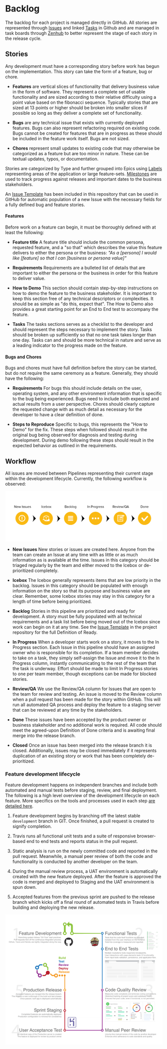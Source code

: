 # Backlog

The backlog for each project is managed directly in GitHub. All stories are represented through [Issues](https://guides.github.com/features/issues/) and linked [Tasks](https://github.com/blog/1375-task-lists-in-gfm-issues-pulls-comments) in Github and are managed in task boards through [Zenhub](https://www.zenhub.io) to better represent the stage of each story in the release cycle.

## Stories

Any development must have a corresponding story before work has begun on the implementation. This story can take the form of a feature, bug or chore.

* **Features** are vertical slices of functionality that delivery business value in the form of software. They represent a complete set of usable functionality and are sized according to their relative difficulty using a point value based on the fibonacci sequence. Typically stories that are sized at 13 points or higher should be broken into smaller slices if possible so long as they deliver a complete set of functionality.

* **Bugs** are any technical issue that exists with currently deployed features. Bugs can also represent refactoring required on existing code. Bugs cannot be created for features that are in progress as these should be included in the feature work itself. Bugs are not sized.

* **Chores** represent small updates to existing code that may otherwise be categorized as a feature but are too minor in nature. These can be textual updates, typos, or documentation.

Stories are categorized by Type and further grouped into Epics using [Labels](./LABELS.md) representing areas of the application or large feature-sets. [Milestones](https://help.github.com/articles/creating-and-editing-milestones-for-issues-and-pull-requests/) are used to track progress against releases and important dates to the business stakeholders.

An [Issue Template](./ISSUE_TEMPLATE.md) has been included in this repository that can be used in GitHub for automatic population of a new Issue with the necessary fields for a fully defined bug and feature stories.

#### Features

Before work on a feature can begin, it must be thoroughly defined with at least the following:

* **Feature title** A feature title should include the common persona, requested feature, and a "so that" which describes the value this feature delivers to either the persona or the business: _"As a [persona] I would like [feature] so that I can [business or persona value]"_

* **Requirements** Requirements are a bulleted list of details that are important to either the persona or the business in order for this feature to deliver value.

* **How to Demo** This section should contain step-by-step instructions on how to demo the feature to the business stakeholder. It is important to keep this section free of any technical descriptors or complexities. It should be as simple as "do this, expect that". The How to Demo also provides a great starting point for an End to End test to accompany the feature.

* **Tasks** The tasks sections serves as a checklist to the developer and should represent the steps necessary to implement the story. Tasks should be broken up sufficiently so that no one task takes longer than one day. Tasks can and should be more technical in nature and serve as a leading indicator to the progress made on the feature.

#### Bugs and Chores

Bugs and chores must have full definition before the story can be started, but do not require the same ceremony as a feature. Generally, they should have the following:

* **Requirements** For bugs this should include details on the user, operating system, and any other environment information that is specific to the bug being experienced. Bugs need to include both expected and actual results from a user perspective. Chores should clearly capture the requested change with as much detail as necessary for the developer to have a clear definition of done.

* **Steps to Reproduce** Specific to bugs, this represents the "How to Demo" for the fix. These steps when followed should result in the original bug being observed for diagnosis and testing during development. During demo following these steps should result in the expected behavior as outlined in the requirements.

## Workflow

All issues are moved between Pipelines representing their current stage within the development lifecycle. Currently, the following workflow is observed:

![Pipelines](./images/pipeline-overview.jpg)

* **New Issues** New stories or issues are created here. Anyone from the team can create an Issue at any time with as little or as much information as is available at the time. Issues in this category should be triaged regularly by the team and either moved to the Icebox or de-prioritized completely.

* **Icebox** The Icebox generally represents items that are low priority in the backlog. Issues in this category should be populated with enough information on the story so that its purpose and business value are clear. Remember, some Icebox stories may stay in this category for a length of time before being prioritized.

* **Backlog** Stories in this pipeline are prioritized and ready for development. A story must be fully populated with all technical requirements and a task list before being moved out of the Icebox since work can begin on it at any time. See the [Issue Template](./ISSUE_TEMPLATE.md) in the project repository for the full Definition of Ready.

* **In Progress** When a developer starts work on a story, it moves to the In Progress section. Each Issue in this pipeline should have an assigned owner who is responsible for its completion. If a team member decides to take on a task, they simply self-assign the Issue and move it to the In Progress column, instantly communicating to the rest of the team that the task is underway. Effort should be made to limit In Progress stories to one per team member, though exceptions can be made for blocked stories.

* **Review/QA** We use the Review/QA column for Issues that are open to the team for review and testing. An issue is moved to the Review column when a pull request has been made for the story within GitHub. This will run all automated QA process and deploy the feature to a staging server that can be reviewed at any time by the stakeholders.

* **Done** These issues have been accepted by the product owner or business stakeholder and no additional work is required. All code should meet the agreed-upon Definition of Done criteria and is awaiting final merge into the release branch.

* **Closed** Once an issue has been merged into the release branch it is closed. Additionally, issues may be closed immediately if it represents duplication of an existing story or work that has been completely de-prioritized.

### Feature development lifecycle

Feature development happens on independent branches and include both automated and manual tests before staging, review, and final deployment. The following is a high level overview of the development lifecycle on each feature. More specifics on the tools and processes used in each step [are detailed here](./README.md).

1. Feature development begins by branching off the latest stable `development` branch in GIT. Once finished, a pull request is created to signify completion.

2. Travis runs all functional unit tests and a suite of responsive browser-based end to end tests and reports status in the pull request.

3. Static analysis is run on the newly committed code and reported in the pull request. Meanwhile, a manual peer review of both the code and functionality is conducted by another developer on the team.

4. During the manual review process, a UAT environment is automatically created with the new feature deployed. After the feature is approved the code is merged and deployed to Staging and the UAT environment is spun down.

5. Accepted features from the previous sprint are pushed to the release branch which kicks off a final round of automated tests in Travis before building and deploying the new release.

![CI/CD Illustration](./images/ci-overview.png)
